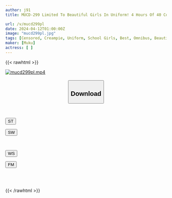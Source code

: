 ```yaml
---
author: j91
title: MUCD-299 Limited To Beautiful Girls In Uniform! 4 Hours Of 40 Consecutive Creampie Rushes That Impregnate The Sensitive Uterus Through Sweaty Raw Copulation! !

url: /v/mucd299pl
date: 2024-04-12T01:00:00Z
image: "mucd299pl.jpg"
tags: [Censored, Creampie, Uniform, School Girls, Best, Omnibus, Beautiful Girl, 4HR+, Acme · Orgasm	]
maker: [Muku]
actress: [ ]
---
```



{{< rawhtml >}}

<div class="video" data-videoid="KzQ8g8QOLkc0ZQg">
    <a href="javascript:;">
        <img src="/v/mucd299pl/mucd299pl.jpg" width="WIDTH" height="HEIGHT" alt="mucd299pl.mp4" loading="lazy">
    </a>
</div>

<script type="text/javascript" src="https://j91.asia/asset/on-demand-st.js"></script>

<br>
  <link rel="stylesheet" href="https://j91.asia/asset/bs5.css">
  
  <center>
  <button class="btn btn-primary" type="button" data-bs-toggle="collapse" data-bs-target=".multi-collapse" aria-expanded="false" aria-controls="multiCollapseExample1 multiCollapseExample2"><h2>Download</h2></button></center>
</p>
<div class="row">
  <div class="col">
    <div class="collapse multi-collapse" id="multiCollapseExample1">
      <div class="card card-body">
	      	      <br>
<div class="buttons">  
<p><a href="https://streamtape.to/v/KzQ8g8QOLkc0ZQg" target="_blank"><button class="btn-hover color-3"><i class="fa fa-download"></i> ST</button></a></p>
<p><a href="https://asnwish.com/50u9b94a8ibe" target="_blank"><button class="btn-hover color-2"><i class="fa fa-download"></i> SW</button></a></p></div>
    </div>
  </div>
</div>
  <div class="col">
    <div class="collapse multi-collapse" id="multiCollapseExample2">
      <div class="card card-body">
	      <br>
<div class="buttons">
<p><a href="https://wolfstream.tv/9nt5qcthf2zf"><button class="btn-hover color-9"><i class="fa fa-download"></i> WS</button></a></p>
<p><a href="https://filemoon.sx/d/hyh1lylqns28"><button class="btn-hover color-8"><i class="fa fa-download"></i> FM</button></a></p></div>
<br><br>
      </div>
    </div>
  </div>
</div>

{{< /rawhtml >}}